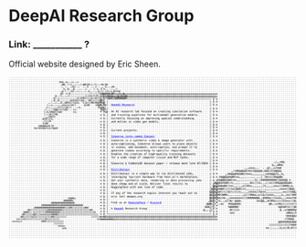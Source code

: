 # DeepAI Research Group

### Link: ___________ ? 

Official website designed by Eric Sheen.

<img src="./website.png">

